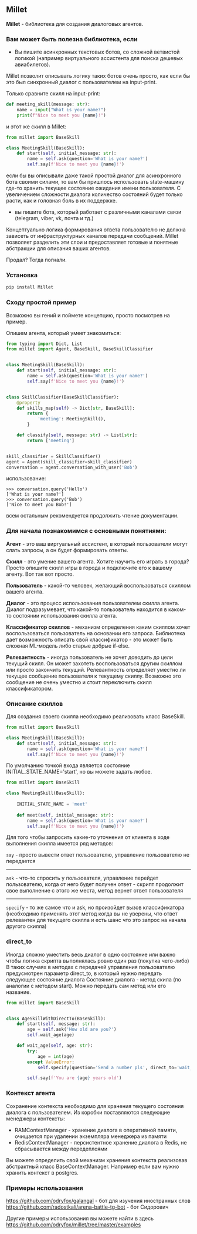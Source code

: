 ## Millet

**Millet** - библиотека для создания диалоговых агентов.

### Вам может быть полезна библиотека, если 

- Вы пишите асинхронных текстовых ботов, со сложной ветвистой логикой (например виртуального ассистента для поиска дешевых авиабилетов).

Millet позволит описывать логику таких ботов очень просто, как если бы это был синхронный диалог с пользователем на input-print.

Только сравните скилл на input-print:

```python
def meeting_skill(message: str):
    name = input("What is your name?")
    print(f"Nice to meet you {name}!")
```

и этот же скилл в Millet:

```python
from millet import BaseSkill

class MeetingSkill(BaseSkill):
    def start(self, initial_message: str):
        name = self.ask(question='What is your name?')
        self.say(f'Nice to meet you {name}!')
```

если бы вы описывали даже такой простой диалог для асинхронного бота своими силами, то вам бы пришлось использовать state-машину
где-то хранить текущее состояние ожидания имени пользователя. С увеличением сложности диалога количество состояний будет только расти, как и головная боль в их поддержке.

- вы пишите бота, который работает с различными каналами связи (telegram, viber, vk, почта и тд.)

Концептуально логика формирования ответа пользователю не должна зависеть от инфраструктурных каналов передачи сообщений. 
Millet позволяет разделить эти слои и предоставляет готовые и понятные абстракции для описания ваших агентов.

Продал? Тогда погнали.

### Установка

```bash
pip install Millet
```

### Сходу простой пример

Возможно вы гений и поймете концепцию, просто посмотрев на пример.

Опишем агента, который умеет знакомиться:
```python
from typing import Dict, List
from millet import Agent, BaseSkill, BaseSkillClassifier


class MeetingSkill(BaseSkill):
    def start(self, initial_message: str):
        name = self.ask(question='What is your name?')
        self.say(f'Nice to meet you {name}!')


class SkillClassifier(BaseSkillClassifier):
    @property
    def skills_map(self) -> Dict[str, BaseSkill]:
        return {
            'meeting': MeetingSkill(),
        }

    def classify(self, message: str) -> List[str]:
        return ['meeting']


skill_classifier = SkillClassifier()
agent = Agent(skill_classifier=skill_classifier)
conversation = agent.conversation_with_user('Bob')
```

использование:
```shell
>>> conversation.query('Hello')
['What is your name?']
>>> conversation.query('Bob')
['Nice to meet you Bob!']
```

всем остальным рекомендуется продолжить чтение документации.

### Для начала познакомимся с основными понятиями:

**Агент** - это ваш виртуальный ассистент, в который пользователи могут слать запросы, а он будет формировать ответы.

**Скилл** - это умение вашего агента. Хотите научить его играть в города? Просто опишите скилл игры в города и подключите его к вашему агенту. Вот так вот просто.

**Пользователь** - какой-то человек, желающий воспользоваться скиллом вашего агента.

**Диалог** - это процесс использования пользователем скилла агента. Диалог подразумевает, что какой-то пользователь находится в каком-то состоянии использования скилла агента.

**Классификатор скиллов** - механизм определения каким скиллом хочет воспользоваться пользователь на основании его запроса. Библиотека дает возможность описать свой классификатор - это может быть сложная ML-модель либо старые добрые if-else.

**Релевантность** - иногда пользователь не хочет доводить до цели текущий скилл. Он может захотеть воспользоваться другим скиллом или просто закончить текущий. Релевантность определяет уместно ли текущее сообщение пользователя к текущему скиллу. Возможно это сообщение не очень уместно и стоит переключить скилл классификатором.


### Описание скиллов
Для создания своего скилла необходимо реализовать класс BaseSkill.

```python
from millet import BaseSkill

class MeetingSkill(BaseSkill):
    def start(self, initial_message: str):
        name = self.ask(question='What is your name?')
        self.say(f'Nice to meet you {name}!')
```

По умолчанию точкой входа является состояние INITIAL_STATE_NAME='start', но вы можете задать любое.

```python
from millet import BaseSkill

class MeetingSkill(BaseSkill):
    
    INITIAL_STATE_NAME = 'meet'
    
    def meet(self, initial_message: str):
        name = self.ask(question='What is your name?')
        self.say(f'Nice to meet you {name}!')
```

Для того чтобы запросить какие-то уточнения от клиента в ходе выполнения скилла имеется ряд методов:

`say` - просто вывести ответ пользователю, управление пользователю не передается

---
`ask` - что-то спросить у пользователя, управление перейдет пользователю, когда от него будет получен ответ - скрипт продолжит свое выполнение с этого же места, метод вернет ответ пользователя

---
`specify` - то же самое что и ask, но произойдет вызов классификатора (необходимо применять этот метод когда вы не уверены, что ответ релевантен для текущего скилла и есть шанс что это запрос на начала другого скилла)


### direct_to
Иногда сложно уместить весь диалог в одно состояние или важно чтобы логика скрипта выполнялась ровно один раз (покупка чего-либо)
В таких случаях в методах с передачей управления пользователю предусмотрен параметр direct_to, в который нужно передать следующее состояние диалога
Состояние диалога - метод скила (по аналогии с методом start). Можно передать сам метод или его название.

```python
from millet import BaseSkill


class AgeSkillWithDirectTo(BaseSkill):
    def start(self, message: str):
        age = self.ask('How old are you?')
        self.wait_age(age)

    def wait_age(self, age: str):
        try:
            age = int(age)
        except ValueError:
            self.specify(question='Send a number pls', direct_to='wait_age')

        self.say(f'You are {age} years old')
```


### Контекст агента

Сохранение контекста необходимо для хранения текущего состояния диалога с пользователем.
Из коробки поставляются следующие менеджеры контексты:

- RAMContextManager - хранение диалога в оперативной памяти, очищается при удалении экземпляра менеджера из памяти
- RedisContextManager - персистентное хранение диалога в Redis, не сбрасывается между передеплоями

Вы можете определить свой механизм хранения контекста реализовав абстрактный класс BaseContextManager. Например если вам нужно хранить контекст в postgres.


### Примеры использования
https://github.com/odryfox/galangal - бот для изучения иностранных слов
https://github.com/radostkali/arena-battle-tg-bot - бот Сидорович

Другие примеры использования вы можете найти в здесь
https://github.com/odryfox/millet/tree/master/examples

